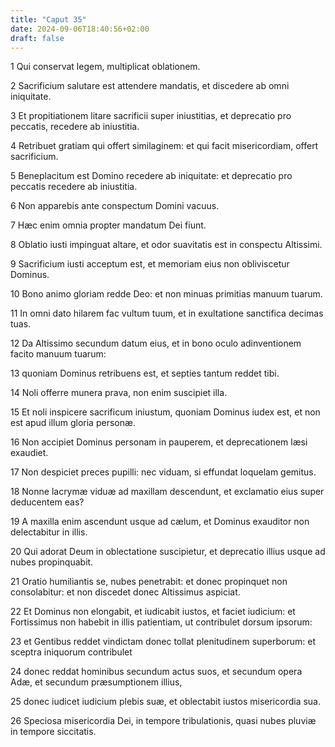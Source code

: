 ```yaml
---
title: "Caput 35"
date: 2024-09-06T18:40:56+02:00
draft: false
---
```




1 Qui conservat legem, multiplicat oblationem.

2 Sacrificium salutare est attendere mandatis, et discedere ab omni iniquitate.

3 Et propitiationem litare sacrificii super iniustitias, et deprecatio pro peccatis, recedere ab iniustitia.

4 Retribuet gratiam qui offert similaginem: et qui facit misericordiam, offert sacrificium.

5 Beneplacitum est Domino recedere ab iniquitate: et deprecatio pro peccatis recedere ab iniustitia.

6 Non apparebis ante conspectum Domini vacuus.

7 Hæc enim omnia propter mandatum Dei fiunt.

8 Oblatio iusti impinguat altare, et odor suavitatis est in conspectu Altissimi.

9 Sacrificium iusti acceptum est, et memoriam eius non obliviscetur Dominus.

10 Bono animo gloriam redde Deo: et non minuas primitias manuum tuarum.

11 In omni dato hilarem fac vultum tuum, et in exultatione sanctifica decimas tuas.

12 Da Altissimo secundum datum eius, et in bono oculo adinventionem facito manuum tuarum:

13 quoniam Dominus retribuens est, et septies tantum reddet tibi.

14 Noli offerre munera prava, non enim suscipiet illa.

15 Et noli inspicere sacrificum iniustum, quoniam Dominus iudex est, et non est apud illum gloria personæ.

16 Non accipiet Dominus personam in pauperem, et deprecationem læsi exaudiet.

17 Non despiciet preces pupilli: nec viduam, si effundat loquelam gemitus.

18 Nonne lacrymæ viduæ ad maxillam descendunt, et exclamatio eius super deducentem eas?

19 A maxilla enim ascendunt usque ad cælum, et Dominus exauditor non delectabitur in illis.

20 Qui adorat Deum in oblectatione suscipietur, et deprecatio illius usque ad nubes propinquabit.

21 Oratio humiliantis se, nubes penetrabit: et donec propinquet non consolabitur: et non discedet donec Altissimus aspiciat.

22 Et Dominus non elongabit, et iudicabit iustos, et faciet iudicium: et Fortissimus non habebit in illis patientiam, ut contribulet dorsum ipsorum:

23 et Gentibus reddet vindictam donec tollat plenitudinem superborum: et sceptra iniquorum contribulet

24 donec reddat hominibus secundum actus suos, et secundum opera Adæ, et secundum præsumptionem illius,

25 donec iudicet iudicium plebis suæ, et oblectabit iustos misericordia sua.

26 Speciosa misericordia Dei, in tempore tribulationis, quasi nubes pluviæ in tempore siccitatis.

